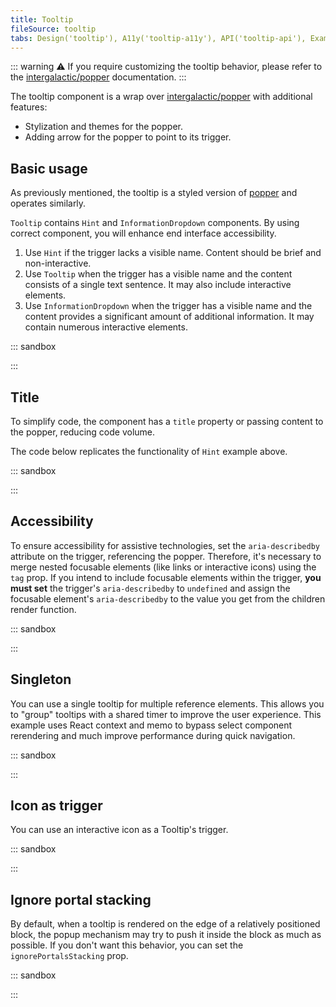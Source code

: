 ```yaml
---
title: Tooltip
fileSource: tooltip
tabs: Design('tooltip'), A11y('tooltip-a11y'), API('tooltip-api'), Example('tooltip-code'), Changelog('tooltip-changelog')
---
```


::: warning
:warning: If you require customizing the tooltip behavior, please refer to the [intergalactic/popper](/utils/popper/popper) documentation.
:::

The tooltip component is a wrap over [intergalactic/popper](/utils/popper/popper) with additional features:

- Stylization and themes for the popper.
- Adding arrow for the popper to point to its trigger.

## Basic usage

As previously mentioned, the tooltip is a styled version of [popper](/utils/popper/popper) and operates similarly.

`Tooltip` contains `Hint` and `InformationDropdown` components. By using correct component, you will enhance end interface accessibility. 

1. Use `Hint` if the trigger lacks a visible name. Content should be brief and non-interactive.
2. Use `Tooltip` when the trigger has a visible name and the content consists of a single text sentence. It may also include interactive elements.
3. Use `InformationDropdown` when the trigger has a visible name and the content provides a significant amount of additional information. It may contain numerous interactive elements.

::: sandbox

<script lang="tsx">
  export Demo from './examples/basic_usage.tsx';
</script>

:::

## Title

To simplify code, the component has a `title` property or passing content to the popper, reducing code volume.

The code below replicates the functionality of `Hint` example above.

::: sandbox

<script lang="tsx">
  export Demo from './examples/title.tsx';
</script>

:::


## Accessibility

To ensure accessibility for assistive technologies, set the `aria-describedby` attribute on the trigger, referencing the popper. Therefore, it's necessary to merge nested focusable elements (like links or interactive icons) using the `tag` prop. If you intend to include focusable elements within the trigger, **you must set** the trigger's `aria-describedby` to `undefined` and assign the focusable element's `aria-describedby` to the value you get from the children render function.

::: sandbox

<script lang="tsx">
  export Demo from './examples/nested.tsx';
</script>

:::


## Singleton

You can use a single tooltip for multiple reference elements. This allows you to "group" tooltips with a shared timer to improve the user experience. This example uses React context and memo to bypass select component rerendering and much improve performance during quick navigation.

::: sandbox

<script lang="tsx">
  export Demo from './examples/singleton.tsx';
</script>

:::

## Icon as trigger

You can use an interactive icon as a Tooltip's trigger.

::: sandbox

<script lang="tsx">
  export Demo from './examples/info_icon.tsx';
</script>

:::

## Ignore portal stacking

By default, when a tooltip is rendered on the edge of a relatively positioned block, the popup mechanism may try to push it inside the block as much as possible. If you don't want this behavior, you can set the `ignorePortalsStacking` prop.

::: sandbox

<script lang="tsx">
  export Demo from './examples/ignore_portal_stacking.tsx';
</script>

:::
